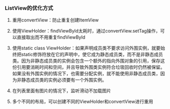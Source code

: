 ### ListView的优化方式

1. 重用convertView：防止重复创建ItemView

2. 使用ViewHolder：findViewById太耗时，通过convertView.setTag操作，可以直接取出而不用重复findViewById

3. 使用static class ViewHolder：如果声明成员类不要求访问外围实例，就要始终把static修饰符放在它的声明中，使它成为静态成员类，而不是非静态成员类。因为非静态成员类的实例会包含一个额外的指向外围对象的引用，保存这份引用要消耗时间和空间，并且导致外围类实例符合垃圾回收时仍然被保留。如果没有外围实例的情况下，也需要分配实例，就不能使用非静态成员类，因为非静态成员类的实例必须要有一个外围实例。

4. 在列表里面有图片的情况下，监听滑动不加载图片

5. 多个不同的布局，可以创建不同的ViewHolder和convertView进行重用



